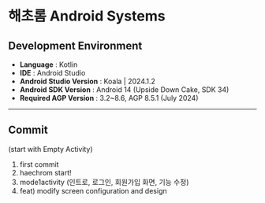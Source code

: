 # 해초롬 Android Systems

## Development Environment
- **Language** :  Kotlin
- **IDE** :  Android Studio
- **Android Studio Version** :  Koala | 2024.1.2
- **Android SDK Version** :  Android 14 (Upside Down Cake, SDK 34)
- **Required AGP Version** :  3.2~8.6, AGP 8.5.1 (July 2024)

---

## Commit
(start with Empty Activity)
1) first commit
2) haechrom start!
3) mode1activity (인트로, 로그인, 회원가입 화면, 기능 수정)
4) feat) modify screen configuration and design
